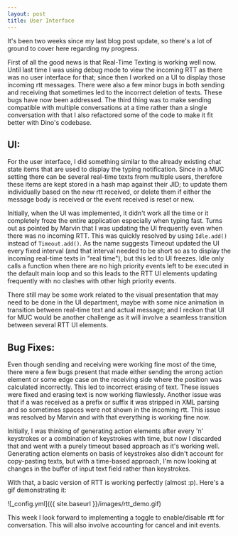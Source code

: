 ```yaml
---
layout: post
title: User Interface
---
```


It's been two weeks since my last blog post update, so there's a lot of ground to cover here regarding my progress.

First of all the good news is that Real-Time Texting is working well now. Until last time I was using debug mode to view the incoming RTT as there was no user interface for that; since then I worked on a UI to display those incoming rtt messages. There were also a few minor bugs in both sending and receiving that sometimes led to the incorrect deletion of texts. These bugs have now been addressed. The third thing was to make sending compatible with multiple conversations at a time rather than a single conversation with that I also refactored some of the code to make it fit better with Dino's codebase.


## UI:

For the user interface, I did something similar to the already existing chat state items that are used to display the typing notification. Since in a MUC setting there can be several real-time texts from multiple users, therefore these items are kept stored in a hash map against their JID; to update them individually based on the new rtt received, or delete them if either the message body is received or the event received is reset or new. 

Initially, when the UI was implemented, it didn't work all the time or it completely froze the entire application especially when typing fast. Turns out as pointed by Marvin that I was updating the UI frequently even when there was no incoming RTT. This was quickly resolved by using `Idle.add()` instead of `Timeout.add()`. As the name suggests Timeout updated the UI every fixed interval (and that interval needed to be short so as to display the incoming real-time texts in "real time"), but this led to UI freezes. Idle only calls a function when there are no high priority events left to be executed in the default main loop and so this leads to the RTT UI elements updating frequently with no clashes with other high priority events.

There still may be some work related to the visual presentation that may need to be done in the UI department, maybe with some nice animation in transition between real-time text and actual message; and I reckon that UI for MUC would be another challenge as it will involve a seamless transition between several RTT UI elements.


## Bug Fixes:

Even though sending and receiving were working fine most of the time, there were a few bugs present that made either sending the wrong action element or some edge case on the receiving side where the position was calculated incorrectly. This led to incorrect erasing of text. These issues were fixed and erasing text is now working flawlessly. Another issue was that if a <space> was received as a prefix or suffix it was stripped in XML parsing and so sometimes spaces were not shown in the incoming rtt. This issue was resolved by Marvin and with that everything is working fine now.

Initially, I was thinking of generating action elements after every 'n' keystrokes or a combination of keystrokes with time, but now I discarded that and went with a purely timeout based approach as it's working well. Generating action elements on basis of keystrokes also didn't account for copy-pasting texts, but with a time-based approach, I'm now looking at changes in the buffer of input text field rather than keystrokes.

With that, a basic version of RTT is working perfectly (almost :p). Here's a gif demonstrating it:

![_config.yml]({{ site.baseurl }}/images/rtt_demo.gif)

This week I look forward to implementing a toggle to enable/disable rtt for conversation. This will also involve accounting for cancel and init events.
